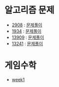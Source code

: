 # 알고리즘 문제
- [2908](https://www.acmicpc.net/problem/2908) : [문제풀이](https://github.com/uniye/Algorithm_code/blob/main/10week/2908.cpp)
- [1934](https://www.acmicpc.net/problem/1934) : [문제풀이](https://github.com/uniye/Algorithm_code/blob/main/10week/1934.cpp)
- [13909](https://www.acmicpc.net/problem/13909) : [문제풀이](https://github.com/uniye/Algorithm_code/blob/main/10week/13909.cpp)
- [13241](https://www.acmicpc.net/problem/13241) : [문제풀이](https://github.com/uniye/Algorithm_code/blob/main/10week/13241.cpp)


# 게임수학
- [week1](https://github.com/uniye/gameMathByD/blob/main/1week.md)
